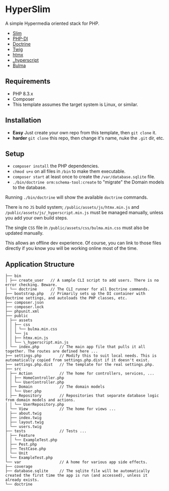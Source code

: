 # HyperSlim

A simple Hypermedia oriented stack for PHP.

- [Slim](http://slimframework.com)
- [PHP-DI](http://php-di.org)
- [Doctrine](http://doctrine-project.org)
- [Twig](http://twig.symfony.com)
- [htmx](http://htmx.org)
- [\_hyperscript](http://hyperscript.org)
- [Bulma](http://bulma.io)

## Requirements

- PHP 8.3.x
- Composer
- This template assumes the target system is Linux, or similar.

## Installation

- **Easy** Just create your own repo from this template, then `git clone` it.
- **harder** `git clone` this repo, then change it's name, nuke the `.git` dir, etc.

## Setup

- `composer install` the PHP dependencies.
- `chmod u+x` on all files in `/bin` to make them executable.
- `composer start` at least once to create the `/var/database.sqlite` file.
- `./bin/doctrine orm:schema-tool:create` to "migrate" the Domain models to the database.

Running `./bin/doctrine` will show the available `doctrine` commands.

There is no `JS` build system; `/public/assets/js/htmx.min.js` and `/public/assets/js/_hyperscript.min.js`
must be managed manually, unless you add your own build steps.

The single `CSS` file in `/public/assets/css/bulma.min.css` must also be updated manually.

This allows an offline dev experience. Of course, you can link to those files directly if you know you
will be working online most of the time.

## Application Structure

```
├── bin
│ ├── create_user   // A sample CLI script to add users. There is no error checking. Beware.
│ └── doctrine      // The CLI runner for all Doctrine commands.
├── bootstrap.php   // Primarily sets up the DI container with Doctrine settings, and autoloads the PHP classes, etc.
├── composer.json
├── composer.lock
├── phpunit.xml
├── public
│ ├── assets
│ │ ├── css
│ │ │ └── bulma.min.css
│ │ └── js
│ │ ├── htmx.min.js
│ │ └── \_hyperscript.min.js
│ └── index.php         // The main app file that pulls it all together. The routes are defined here ...
├── settings.php        // Modify this to suit local needs. This is automatically copied from settings.php.dist if it doesn't exist.
├── settings.php.dist   // The template for the real settings.php.
├── src
│ ├── Action            // The home for controllers, services, ...
│ │ ├── HomeController.php
│ │ └── UserController.php
│ ├── Domain            // The domain models
│ │ └── User.php
│ ├── Repository        // Repositories that separate database logic from domain models and actions.
│ │ └── UserRepository.php
│ └── View              // The home for views ...
│ ├── about.twig
│ ├── index.twig
│ ├── layout.twig
│ └── users.twig
├── tests               // Tests ...
│ ├── Feature
│ │ └── ExampleTest.php
│ ├── Pest.php
│ ├── TestCase.php
│ └── Unit
│ └── ExampleTest.php
└── var                 // A home for various app side effects.
├── coverage
├── database.sqlite     // The sqlite file will be automatically created the first time the app is run (and accessed), unless it already exists.
└── doctrine
```
